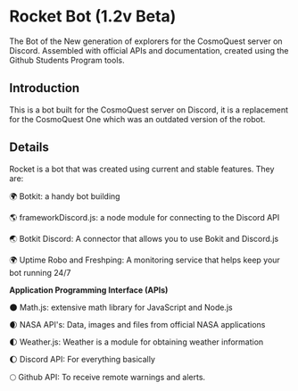 # Rocket Bot (1.2v Beta)
The Bot of the New generation of explorers for the CosmoQuest server on Discord. Assembled with official APIs and documentation, created using the Github Students Program tools.

## Introduction
This is a bot built for the CosmoQuest server on Discord, it is a replacement for the CosmoQuest One which was an outdated version of the robot. 

## Details
Rocket is a bot that was created using current and stable features. They are:

🌍 Botkit: a handy bot building 

🌎 frameworkDiscord.js: a node module for connecting to the Discord API

🌏 Botkit Discord: A connector that allows you to use Bokit and Discord.js

🌍 Uptime Robo and Freshping: A monitoring service that helps keep your bot running 24/7


**Application Programming Interface (APIs)**

🌑 Math.js: extensive math library for JavaScript and Node.js

🌒 NASA API's: Data, images and files from official NASA applications

🌓 Weather.js: Weather is a module for obtaining weather information

🌔 Discord API: For everything basically

🌕 Github API: To receive remote warnings and alerts.
